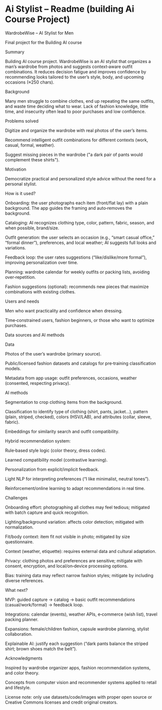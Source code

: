 # Ai Stylist – Readme (building Ai Course Project)
WardrobeWise – AI Stylist for Men

Final project for the Building AI course

Summary

Building AI course project. WardrobeWise is an AI stylist that organizes a man’s wardrobe from photos and suggests context‑aware outfit combinations. It reduces decision fatigue and improves confidence by recommending looks tailored to the user’s style, body, and upcoming occasions (≈250 chars).

Background

Many men struggle to combine clothes, end up repeating the same outfits, and waste time deciding what to wear. Lack of fashion knowledge, little time, and insecurity often lead to poor purchases and low confidence.

Problems solved

Digitize and organize the wardrobe with real photos of the user’s items.

Recommend intelligent outfit combinations for different contexts (work, casual, formal, weather).

Suggest missing pieces in the wardrobe ("a dark pair of pants would complement these shirts").

Motivation

Democratize practical and personalized style advice without the need for a personal stylist.

How is it used?

Onboarding: the user photographs each item (front/flat lay) with a plain background. The app guides the framing and auto‑removes the background.

Cataloging: AI recognizes clothing type, color, pattern, fabric, season, and when possible, brand/size.

Outfit generation: the user selects an occasion (e.g., “smart casual office,” “formal dinner”), preferences, and local weather; AI suggests full looks and variations.

Feedback loop: the user rates suggestions (“like/dislike/more formal”), improving personalization over time.

Planning: wardrobe calendar for weekly outfits or packing lists, avoiding over‑repetition.

Fashion suggestions (optional): recommends new pieces that maximize combinations with existing clothes.

Users and needs

Men who want practicality and confidence when dressing.

Time‑constrained users, fashion beginners, or those who want to optimize purchases.

Data sources and AI methods

Data

Photos of the user’s wardrobe (primary source).

Public/licensed fashion datasets and catalogs for pre‑training classification models.

Metadata from app usage: outfit preferences, occasions, weather (consented, respecting privacy).

AI methods

Segmentation to crop clothing items from the background.

Classification to identify type of clothing (shirt, pants, jacket…), pattern (plain, striped, checked), colors (HSV/LAB), and attributes (collar, sleeve, fabric).

Embeddings for similarity search and outfit compatibility.

Hybrid recommendation system:

Rule‑based style logic (color theory, dress codes).

Learned compatibility model (contrastive learning).

Personalization from explicit/implicit feedback.

Light NLP for interpreting preferences (“I like minimalist, neutral tones”).

Reinforcement/online learning to adapt recommendations in real time.

Challenges

Onboarding effort: photographing all clothes may feel tedious; mitigated with batch capture and quick recognition.

Lighting/background variation: affects color detection; mitigated with normalization.

Fit/body context: item fit not visible in photo; mitigated by size questionnaire.

Context (weather, etiquette): requires external data and cultural adaptation.

Privacy: clothing photos and preferences are sensitive; mitigate with consent, encryption, and local/on‑device processing options.

Bias: training data may reflect narrow fashion styles; mitigate by including diverse references.

What next?

MVP: guided capture → catalog → basic outfit recommendations (casual/work/formal) → feedback loop.

Integrations: calendar (events), weather APIs, e‑commerce (wish list), travel packing planner.

Expansions: female/children fashion, capsule wardrobe planning, stylist collaboration.

Explainable AI: justify each suggestion (“dark pants balance the striped shirt; brown shoes match the belt”).

Acknowledgments

Inspired by wardrobe organizer apps, fashion recommendation systems, and color theory.

Concepts from computer vision and recommender systems applied to retail and lifestyle.

License note: only use datasets/code/images with proper open source or Creative Commons licenses and credit original creators.
